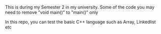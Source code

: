This is during my Semester 2 in my university. Some of the code you may need to remove "void main()" to "main()" only

In this repo, you can test the basic C++ language such as Array, Linkedlist etc
